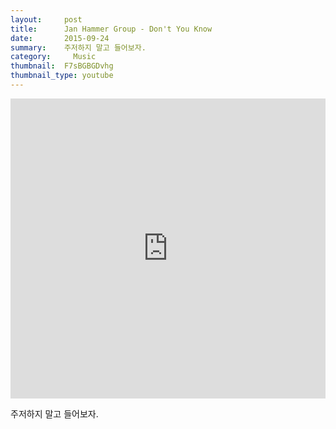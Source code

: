 ```yaml
---
layout:     post
title:      Jan Hammer Group - Don't You Know
date:       2015-09-24
summary:    주저하지 말고 들어보자.
category:	  Music
thumbnail:	F7sBGBGDvhg
thumbnail_type: youtube
---
```


<iframe width="100%" height="480" src="https://www.youtube.com/embed/F7sBGBGDvhg" frameborder="0" allowfullscreen=""></iframe>

주저하지 말고 들어보자.
